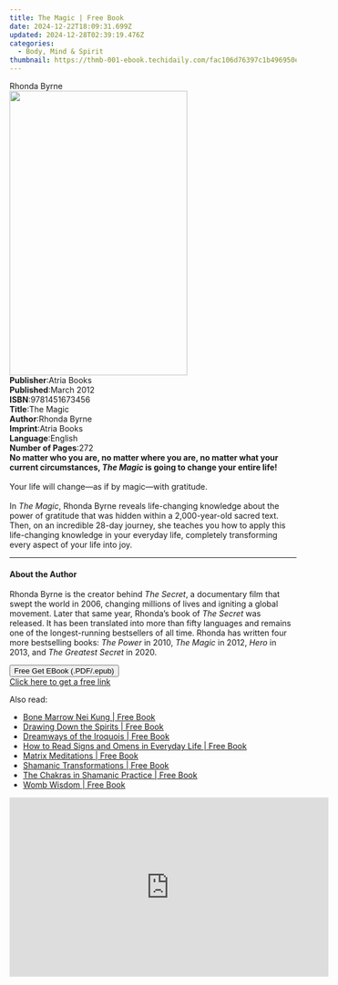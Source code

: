 ```yaml
---
title: The Magic | Free Book
date: 2024-12-22T18:09:31.699Z
updated: 2024-12-28T02:39:19.476Z
categories:
  - Body, Mind & Spirit
thumbnail: https://thmb-001-ebook.techidaily.com/fac106d76397c1b496950e0f00d9c93498ed4efd525893b10b42eb4b2d03fa3e.jpg
---
```

<main id="book-container">
  <div class="flex flex-col">
    <div class="book-brief flex-1 py-6 px-4 sm:p-6 md:py-10 md:px-8">
      <!-- brief-->
      <div class="book-brief-main">Rhonda Byrne</div>
    </div>
    <div
      class="book-meta-info flex-1 grid gap-4 col-start-1 col-end-3 row-start-1 sm:mb-6 sm:grid-cols-4 lg:gap-6 lg:col-start-2 lg:row-end-6 lg:row-span-6 lg:mb-0"
    >
      <div
        class="book-meta-info-left place-content-center mt-4 p-4 text-sm leading-6 col-start-2 col-span-2 dark:text-slate-400"
      >
        <img
          class="w-full h-500 object-cover rounded-lg sm:h-255 sm:col-span-2 lg:col-span-full"
          src="https://img-001-ebook.techidaily.com/bfb90bcfac0ba8aa5df9befffc0af1061610c07caa3134ac6a743a7382e33bd9.jpg"
          alt=""
          width="312"
          height="500"
        />
      </div>
      <div
        class="book-meta-info-right mt-2 col-start-1 row-start-2 col-span-3 self-center"
      >
        <!-- meta data  -->
        <div class="flex flex-col px-4 md:px-8">
          <div class="flex-1">
            <strong>Publisher</strong>:<span class="px-2">Atria Books</span>
          </div>
          <div class="flex-1">
            <strong>Published</strong>:<span class="px-2">March 2012</span>
          </div>
          <div class="flex-1">
            <strong>ISBN</strong>:<span class="px-2">9781451673456</span>
          </div>
          <div class="flex-1">
            <strong>Title</strong>:<span class="px-2">The Magic</span>
          </div>
          <div class="flex-1">
            <strong>Author</strong>:<span class="px-2">Rhonda Byrne</span>
          </div>
          <div class="flex-1">
            <strong>Imprint</strong>:<span class="px-2">Atria Books</span>
          </div>
          <div class="flex-1">
            <strong>Language</strong>:<span class="px-2">English</span>
          </div>
          <div class="flex-1">
            <strong>Number of Pages</strong>:<span class="px-2">272</span>
          </div>
        </div>
      </div>
    </div>
    <div class="book-description flex-1 py-6 px-4 sm:p-6 md:py-10 md:px-8">
      <div class="book-description-main">
        <div accordion-content="" id="description">
          <b
            ><b
              >No matter who you are, no matter where you are, no matter what
              your current circumstances, <i>The Magic</i> is going to change
              your entire life!</b
            ></b
          ><br /><br />Your life will change—as if by magic—with gratitude.<br />
          <br />In <i>The Magic</i>, Rhonda Byrne reveals life-changing
          knowledge about the power of gratitude that was hidden within a
          2,000-year-old sacred text. Then, on an incredible 28-day journey, she
          teaches you how to apply this life-changing knowledge in your everyday
          life, completely transforming every aspect of your life into joy.
        </div>
      </div>
    </div>
    <div class="book-excerpts flex-1 py-6 px-4 sm:p-6 md:py-10 md:px-8">
      <!-- excerpts-->
      <div class="book-excerpts-main">
        <hr />
        <h4 class="placeholder placeholder-heading">
          <span>About the Author</span>
        </h4>
        <p>
          Rhonda Byrne is the creator behind&nbsp;<i>The Secret</i>, a
          documentary film that swept the world in 2006, changing millions of
          lives and igniting a global movement. Later that same year, Rhonda’s
          book of&nbsp;<i>The Secret&nbsp;</i>was released. It has been
          translated into more than fifty languages and remains one of the
          longest-running bestsellers of all time. Rhonda has written four more
          bestselling books:&nbsp;<i>The Power</i>&nbsp;in 2010,&nbsp;<i
            >The Magic</i
          >&nbsp;in 2012,&nbsp;<i>Hero</i>&nbsp;in 2013, and&nbsp;<i
            >The Greatest Secret</i
          >&nbsp;in 2020.
        </p>
      </div>
    </div>
    <div
      class="book-about-author flex-1 py-6 px-4 sm:p-6 md:py-10 md:px-8"
    ></div>
    <div class="book-free-get flex-1 py-6 px-4 sm:p-6 md:py-10 md:px-8">
      <button
        id="btn-free-get"
        class="bg-blue-500 hover:bg-blue-700 text-white font-bold py-2 px-4 rounded"
      >
        Free Get EBook (.PDF/.epub)
      </button>
      <div id="countdown-display" class="px-2 text-lg mt-2"></div>
      <a
        id="free-link"
        class="hidden bg-blue-500 hover:bg-blue-700 text-white font-bold py-2 px-4 rounded"
        href="https://www.ebooks.com/en-us/book/823159/the-magic/rhonda-byrne/"
        target="_blank"
        >Click here to get a free link</a
      >
    </div>
    <script>
      let countdownTime = 0;
      let countdownInterval = null;
      document
        .getElementById('btn-free-get')
        .addEventListener('click', startCountdown);
      function startCountdown() {
        countdownTime = new Date().getTime() + 60000 * 3;
        countdownInterval = setInterval(updateCountdown, 1000);
        document.getElementById('btn-free-get').disabled = true;
        document
          .getElementById('btn-free-get')
          .classList.add('bg-gray-500', 'cursor-not-allowed');
      }
      function updateCountdown() {
        let currentTime = new Date().getTime();
        let timeLeft = countdownTime - currentTime;
        let secondsLeft = Math.floor(timeLeft / 1000);
        document.getElementById('countdown-display').innerHTML =
          `Remaining time: ${secondsLeft} seconds.`;
        if (secondsLeft <= 0) {
          clearInterval(countdownInterval);
          document.getElementById('btn-free-get').classList.add('hidden');
          document.getElementById('free-link').classList.remove('hidden');
          document.getElementById('countdown-display').innerHTML = '';
        }
      }
    </script>
  </div>
</main>

<ins class="adsbygoogle"
      style="display:block"
      data-ad-client="ca-pub-7571918770474297"
      data-ad-slot="8358498916"
      data-ad-format="auto"
      data-full-width-responsive="true"></ins>
    

<span class="atpl-alsoreadstyle">Also read:</span>
<div><ul>
<li><a href="https://novels-ebooks.techidaily.com/95782682-9781594778483-bone-marrow-nei-kung/"><u>Bone Marrow Nei Kung | Free Book</u></a></li>
<li><a href="https://novels-ebooks.techidaily.com/95782680-9781594779282-drawing-down-the-spirits/"><u>Drawing Down the Spirits | Free Book</u></a></li>
<li><a href="https://novels-ebooks.techidaily.com/95782676-9781594776212-dreamways-of-the-iroquois/"><u>Dreamways of the Iroquois | Free Book</u></a></li>
<li><a href="https://novels-ebooks.techidaily.com/95782678-9781594775925-how-to-read-signs-and-omens-in-everyday-life/"><u>How to Read Signs and Omens in Everyday Life | Free Book</u></a></li>
<li><a href="https://novels-ebooks.techidaily.com/95782681-9781594779701-matrix-meditations/"><u>Matrix Meditations | Free Book</u></a></li>
<li><a href="https://novels-ebooks.techidaily.com/95782672-9781620554760-shamanic-transformations/"><u>Shamanic Transformations | Free Book</u></a></li>
<li><a href="https://novels-ebooks.techidaily.com/95782675-9781594778216-the-chakras-in-shamanic-practice/"><u>The Chakras in Shamanic Practice | Free Book</u></a></li>
<li><a href="https://novels-ebooks.techidaily.com/95782679-9781594778247-womb-wisdom/"><u>Womb Wisdom | Free Book</u></a></li>
</ul></div>

<!-- affiliate ads begin -->
<iframe width="560" height="315" src="https://www.youtube.com/embed/w7c5EHp-GDw?si=UTw7lZR0wTmRjp8W" title="YouTube video player" frameborder="0" allow="accelerometer; autoplay; clipboard-write; encrypted-media; gyroscope; picture-in-picture; web-share" referrerpolicy="strict-origin-when-cross-origin" allowfullscreen></iframe>
<!-- affiliate ads end -->


